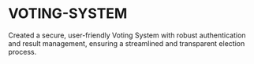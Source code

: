# VOTING-SYSTEM
Created a secure, user-friendly Voting System with robust authentication and result management, ensuring a streamlined and transparent election process.
